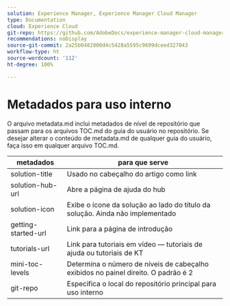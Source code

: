 ```yaml
---
solution: Experience Manager, Experience Manager Cloud Manager
type: Documentation
cloud: Experience Cloud
git-repo: https://github.com/AdobeDocs/experience-manager-cloud-manager.pt-BR
recommendations: noDisplay
source-git-commit: 2a25b0482800d4c5428a5595c9699dceed327043
workflow-type: ht
source-wordcount: '112'
ht-degree: 100%

---
```



# Metadados para uso interno

O arquivo metadata.md inclui metadados de nível de repositório que passam para os arquivos TOC.md do guia do usuário no repositório. Se desejar alterar o conteúdo de metadata.md de qualquer guia do usuário, faça isso em qualquer arquivo TOC.md.

| metadados | para que serve |
|--- |--- |
| solution-title | Usado no cabeçalho do artigo como link |
| solution-hub-url | Abre a página de ajuda do hub |
| solution-icon | Exibe o ícone da solução ao lado do título da solução. Ainda não implementado |
| getting-started-url | Link para a página de introdução |
| tutorials-url | Link para tutoriais em vídeo — tutoriais de ajuda ou tutoriais de KT |
| mini-toc-levels | Determina o número de níveis de cabeçalho exibidos no painel direito. O padrão é 2 |
| git-repo | Especifica o local do repositório principal para uso interno |
